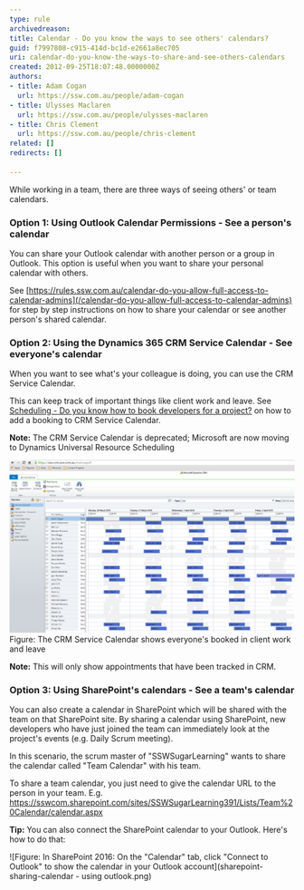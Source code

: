 ```yaml
---
type: rule
archivedreason: 
title: Calendar - Do you know the ways to see others' calendars?
guid: f7997808-c915-414d-bc1d-e2661a8ec705
uri: calendar-do-you-know-the-ways-to-share-and-see-others-calendars
created: 2012-09-25T18:07:48.0000000Z
authors:
- title: Adam Cogan
  url: https://ssw.com.au/people/adam-cogan
- title: Ulysses Maclaren
  url: https://ssw.com.au/people/ulysses-maclaren
- title: Chris Clement
  url: https://ssw.com.au/people/chris-clement
related: []
redirects: []

---
```


While working in a team, there are three ways of seeing others' or team calendars.

<!--endintro-->

### Option 1: Using Outlook Calendar Permissions - See a person's calendar


You can share your Outlook calendar with another person or a group in Outlook. This option is useful when you want to share your personal calendar with others.

See [https://rules.ssw.com.au/calendar-do-you-allow-full-access-to-calendar-admins](/calendar-do-you-allow-full-access-to-calendar-admins) for step by step instructions on how to share your calendar or see another person's shared calendar.

### Option 2: Using the Dynamics 365 CRM Service Calendar - See everyone's calendar


When you want to see what's your colleague is doing, you can use the CRM Service Calendar.

This can keep track of important things like client work and leave. See [Scheduling - Do you know how to book developers for a project?](/scheduling-do-you-know-how-to-book-developers-for-a-project) on how to add a booking to CRM Service Calendar.

**Note:** The CRM Service Calendar is deprecated; Microsoft are now moving to Dynamics Universal Resource Scheduling 

![](ServiceCalendar.png)
Figure: The CRM Service Calendar shows everyone's booked in client work and leave



**Note:** This will only show appointments that have been tracked in CRM.

### Option 3: Using SharePoint's calendars - See a team's calendar


You can also create a calendar in SharePoint which will be shared with the team on that SharePoint site. By sharing a calendar using SharePoint, new developers who have just joined the team can immediately look at the project's events (e.g. Daily Scrum meeting).

In this scenario, the scrum master of "SSWSugarLearning" wants to share the calendar called "Team Calendar" with his team.

To share a team calendar, you just need to give the calendar URL to the person in your team.
E.g. https://sswcom.sharepoint.com/sites/SSWSugarLearning391/Lists/Team%20Calendar/calendar.aspx

**Tip:** You can also connect the SharePoint calendar to your Outlook. Here's how to do that:

![Figure: In SharePoint 2016: On the "Calendar" tab, click "Connect to Outlook" to show the calendar in your Outlook account](sharepoint-sharing-calendar - using outlook.png)
